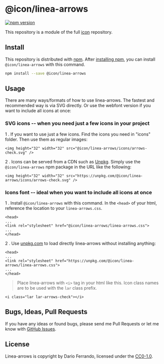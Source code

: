 # @icon/linea-arrows

[![npm version](https://img.shields.io/npm/v/@icon/linea-arrows.svg)](https://www.npmjs.org/package/@icon/linea-arrows)

This repository is a module of the full [icon][icon] repository.

## Install

This repository is distributed with [npm]. After [installing npm][install-npm], you can install `@icon/linea-arrows` with this command.

```bash
npm install --save @icon/linea-arrows
```

## Usage

There are many ways/formats of how to use linea-arrows. The fastest and recommended way is via SVG directly. Or use the webfont version if you want to include all icons at once:

### SVG icons -- when you need just a few icons in your project

 1 . If you want to use just a few icons. Find the icons you need in "icons" folder. Then use them as regular images:

```
<img height="32" width="32" src="@icon/linea-arrows/icons/arrows-check.svg" />
```

 2 . Icons can be served from a CDN such as [Unpkg][Unpkg]. Simply use the `@icon/linea-arrows` npm package in the URL like the following:

```
<img height="32" width="32" src="https://unpkg.com/@icon/linea-arrows/icons/arrows-check.svg" />
```

### Icons font -- ideal when you want to include all icons at once

 1 . Install `@icon/linea-arrows` with this command. In the `<head>` of your html, reference the location to your `linea-arrows.css`.

```
<head>
...
<link rel="stylesheet" href="@icon/linea-arrows/linea-arrows.css">
...
</head>
```

 2 . Use [unpkg.com][Unpkg] to load directly linea-arrows without installing anything:

```
<head>
...
<link rel="stylesheet" href="https://unpkg.com/@icon/linea-arrows/linea-arrows.css">
...
</head>
```

> Place linea-arrows with `<i>` tag in your html like this. Icon class names are to be used with the `lar` class prefix.

```
<i class="lar lar-arrows-check"></i>
```


## Bugs, Ideas, Pull Requests

If you have any ideas or found bugs, please send me Pull Requests or let me know with [GitHub Issues][github issues].

## License

Linea-arrows is copyright by Dario Ferrando, licensed under the [CC0-1.0][license].

[license]: https://github.com/thecreation/icons/blob/master/modules/linea-arrows/LICENSE
[icon]: https://github.com/thecreation/icons
[npm]: https://www.npmjs.com/
[install-npm]: https://docs.npmjs.com/getting-started/installing-node
[sass]: http://sass-lang.com/
[github issues]: https://github.com/thecreation/icons/issues
[Unpkg]: https://unpkg.com
